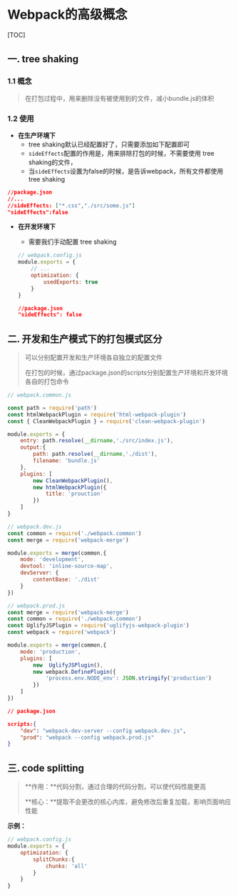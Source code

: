# Webpack的高级概念

[TOC]



## 一. tree shaking

### 1.1 概念

> 在打包过程中，用来删除没有被使用到的文件，减小bundle.js的体积

### 1.2 使用

- **在生产环境下**
  - tree shaking默认已经配置好了，只需要添加如下配置即可
  - `sideEffects`配置的作用是，用来排除打包的时候，不需要使用 tree shaking的文件，
  - 当`sideEffects`设置为false的时候，是告诉webpack，所有文件都使用tree shaking

~~~json
//package.json
//...
//sideEffects: ["*.css","./src/some.js"]
"sideEffects":false
~~~



- **在开发环境下**

  - 需要我们手动配置 tree shaking

  ~~~js
  // webpack.config.js
  module.exports = {
      // ...
      optimization: {
          usedExports: true
      }
  }
  ~~~

  ~~~json
  //package.json
  "sideEffects": false
  ~~~



## 二. 开发和生产模式下的打包模式区分

> 可以分别配置开发和生产环境各自独立的配置文件
>
> 在打包的时候，通过package.json的scripts分别配置生产环境和开发环境各自的打包命令

~~~js
// webpack.common.js

const path = require('path')
const htmlWebpackPlugin = require('html-webpack-plugin')
const { CleanWebpackPlugin } = require('clean-webpack-plugin')

module.exports = {
    entry: path.resolve(__dirname,'./src/index.js'),
    output:{
        path: path.resolve(__dirname,'./dist'),
        filename: 'bundle.js'
    },
    plugins: [
        new CleanWebpackPlugin(),
        new htmlWebpackPlugin({
            title: 'prouction'
        })
    ]
}
~~~

~~~js
// webpack.dev.js
const common = require('./webpack.common')
const merge = require('webpack-merge')

module.exports = merge(common,{
    mode: 'development',
    devtool: 'inline-source-map',
    devServer: {
        contentBase: './dist'
    }
})
~~~

~~~js
// webpack.prod.js
const merge = require('webpack-merge')
const common = require('./webpack.common')
const UglifyJSPlugin = require('uglifyjs-webpack-plugin')
const webpack = require('webpack')

module.exports = merge(common,{
    mode: 'production',
    plugins: [
        new  UglifyJSPlugin(),
        new webpack.DefinePlugin({
            'process.env.NODE_env': JSON.stringify('production')
        })
    ]
})
~~~

~~~json
// package.json

scripts:{
    "dev": "webpack-dev-server --config webpack.dev.js",
    "prod": "webpack --config webpack.prod.js"
}
~~~



## 三. code splitting

> **作用：**代码分割，通过合理的代码分割，可以使代码性能更高
>
> **核心：**提取不会更改的核心内库，避免修改后重复加载，影响页面响应性能

**示例：**

~~~js
// webpack.config.js
module.exports = {
    optimization: {
        splitChunks:{
            chunks: 'all'
        }
    }
}  
~~~

